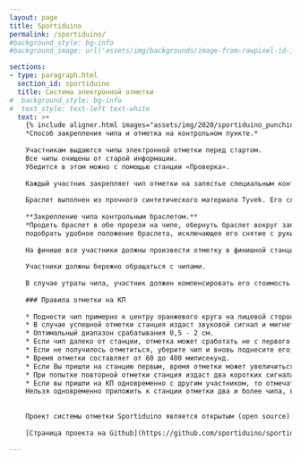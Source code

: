 ```yaml
---
layout: page
title: Sportiduino
permalink: /sportiduino/
#background_style: bg-info
#background_image: url('assets/img/backgrounds/image-from-rawpixel-id-1199650-jpeg.jpg')

sections:
- type: paragraph.html
  section_id: sportiduino
  title: Система электронной отметки
#  background_style: bg-info
#  text_style: text-left text-white
  text: >+
    {% include aligner.html images="assets/img/2020/sportiduino_punching_1.jpg,assets/img/2020/sportiduino_punching_2.jpg" %}
    *Способ закрепления чипа и отметка на контрольном пункте.*
    
    Участникам выдаются чипы электронной отметки перед стартом.
    Все чипы очищены от старой информации.
    Убедится в этом можно с помощью станции «Проверка».
    
    Каждый участник закрепляет чип отметки на запястье специальным контрольным браслетом перед стартом.
    
    Браслет выполнен из прочного синтетического материала Tyvek. Его сложно повредить случайно, но рекомендуется обращаться с ним бережно.
    
    **Закрепление чипа контрольным браслетом.**
    *Продеть браслет в обе прорези на чипе, обернуть браслет вокруг запястья правой или левой руки,
    подобрать удобное положение браслета, исключающее его снятие с руки, и окончательно закрепить браслет с помощью клеевого слоя, убрав с него защитную плёнку.*
    
    На финише все участники должны произвести отметку в финишной станции, пройти считывание в секретариате и **сдать чипы судьям**.
    
    Участники должны бережно обращаться с чипами.
    
    В случае утраты чипа, участник должен компенсировать его стоимость 100 рублей.
    
    ### Правила отметки на КП
    
    * Поднести чип примерно к центру оранжевого круга на лицевой стороне станции.
    * В случае успешной отметки станция издаст звуковой сигнал и мигнет один раз светодиодом.
    * Оптимальный диапазон срабатывания 0,5 - 2 см.
    * Если чип далеко от станции, отметка может сработать не с первого раза.
    * Если не получилось отметиться, уберите чип и вновь поднесите его, медленно опуская его к центру оранжевого круга на станции.
    * Время отметки составляет от 60 до 400 милисекунд.
    * Если Вы пришли на станцию первым, время отметки может увеличиться до 1,2 секунды.
    * При попытке повторной отметки станция издаст два коротких сигнала без записи новой отметки.
    * Если вы пришли на КП одновременно с другим участником, то отмечаться нужно по очереди.
    Нельзя одновременно приложить к станции отметки два и более чипа, в этом случае отметка будет записана только на один из них.
    
    
    Проект системы отметки Sportiduino является открытым (open source).
    
    [Страница проекта на Github](https://github.com/sportiduino/sportiduino).

---
```

